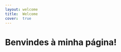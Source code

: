 ```yaml
---
layout: welcome
title:  Welcome
cover:  true
---
```


# Benvindes à minha página!

<!--posts_list-->

<!--about-->